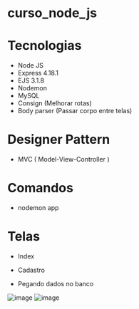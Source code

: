 # curso_node_js


# Tecnologias
- Node JS
- Express 4.18.1
- EJS 3.1.8
- Nodemon
- MySQL
- Consign (Melhorar rotas)
- Body parser (Passar corpo entre telas)
# Designer Pattern 
- MVC ( Model-View-Controller )
# Comandos
- nodemon app

# Telas
- Index

- Cadastro


- Pegando dados no banco

![image](https://user-images.githubusercontent.com/33354360/189508931-a2ab563e-3e23-44e7-84d2-6362859a466c.png)
![image](https://user-images.githubusercontent.com/33354360/189508972-2e4ad660-e9c7-4dfa-8070-1c96b8891c8f.png)
